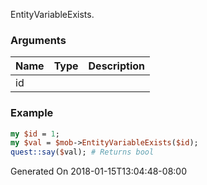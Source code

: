 EntityVariableExists.
### Arguments
**Name**|**Type**|**Description**
:---|:---|:---
id||

### Example

```perl
my $id = 1;
my $val = $mob->EntityVariableExists($id);
quest::say($val); # Returns bool
```


Generated On 2018-01-15T13:04:48-08:00